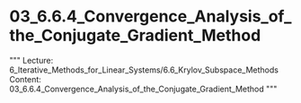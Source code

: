 # 03_6.6.4_Convergence_Analysis_of_the_Conjugate_Gradient_Method

"""
Lecture: 6_Iterative_Methods_for_Linear_Systems/6.6_Krylov_Subspace_Methods
Content: 03_6.6.4_Convergence_Analysis_of_the_Conjugate_Gradient_Method
"""

